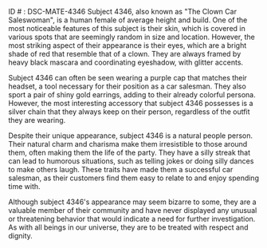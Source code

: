 ID # : DSC-MATE-4346
Subject 4346, also known as "The Clown Car Saleswoman", is a human female of average height and build. One of the most noticeable features of this subject is their skin, which is covered in various spots that are seemingly random in size and location. However, the most striking aspect of their appearance is their eyes, which are a bright shade of red that resemble that of a clown. They are always framed by heavy black mascara and coordinating eyeshadow, with glitter accents.

Subject 4346 can often be seen wearing a purple cap that matches their headset, a tool necessary for their position as a car salesman. They also sport a pair of shiny gold earrings, adding to their already colorful persona. However, the most interesting accessory that subject 4346 possesses is a silver chain that they always keep on their person, regardless of the outfit they are wearing.

Despite their unique appearance, subject 4346 is a natural people person. Their natural charm and charisma make them irresistible to those around them, often making them the life of the party. They have a silly streak that can lead to humorous situations, such as telling jokes or doing silly dances to make others laugh. These traits have made them a successful car salesman, as their customers find them easy to relate to and enjoy spending time with.

Although subject 4346's appearance may seem bizarre to some, they are a valuable member of their community and have never displayed any unusual or threatening behavior that would indicate a need for further investigation. As with all beings in our universe, they are to be treated with respect and dignity.